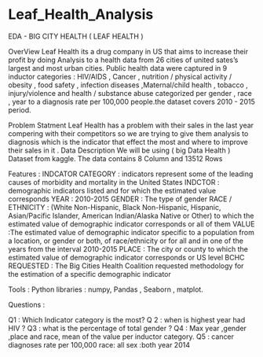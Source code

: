 # Leaf_Health_Analysis

EDA - BIG CITY HEALTH
( LEAF HEALTH )
 
 OverView 
Leaf Health   its a drug company in US that aims to increase their profit by doing Analysis to a health data from 26 cities of united sates’s largest and most urban cities. Public health data were captured in 9 inductor categories : HIV/AIDS , Cancer , nutrition / physical activity / obesity , food safety , infection diseases ,Maternal/child health , tobacco , injury/violence and health / substance abuse categorized per gender , race , year to a diagnosis rate per 100,000 people.the dataset covers  2010 - 2015 period.

Problem Statment 
Leaf Health   has a problem with their sales in the last year compering with their competitors  so we are trying to give them analysis to diagnosis which is the indicator that effect the most and where to improve their sales in it .
Data Description 
We will be using ( big Data Health ) Dataset from kaggle.
The data contains 8  Column and  13512 Rows

Features :
INDCATOR CATEGORY :  indicators represent some of the leading causes of morbidity and mortality in the United States
INDCTOR : demographic indicators listed and for which the estimated value corresponds
YEAR :  2010-2015
GENDER : The type of gender
RACE / ETHNICITY :  (White Non-Hispanic, Black Non-Hispanic, Hispanic, Asian/Pacific Islander, American Indian/Alaska Native or Other) to which the estimated value of demographic indicator corresponds or all of them
VALUE :The estimated value of demographic indicator specific to a population from a location, or gender or both, of race/ethnicity or for all and in one of the years from the interval 2010-2015
PLACE : The city or county to which the estimated value of demographic indicator corresponds or US level 
BCHC REQUESTED : The Big Cities Health Coalition requested methodology for the estimation of a specific demographic indicator


Tools :
Python libraries : numpy, Pandas , Seaborn , matplot.
 
Questions :
 
Q1 : Which Indicator category is the most?
Q 2 : when is highest year had HIV ?
Q3 : what is the percentage of total gender ?
 Q4 : Max year ,gender ,place and race, mean of the value per inductor category.
Q5 : cancer diagnoses rate per 100,000 race: all sex :both year 2014
